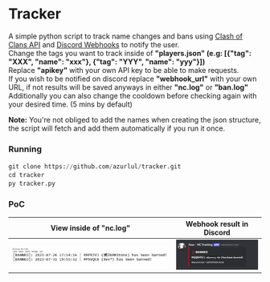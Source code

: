 # Tracker

A simple python script to track name changes and bans using <a href="https://developer.clashofclans.com/">Clash of Clans API</a> and <a href="https://www.youtube.com/watch?v=fKksxz2Gdnc">Discord Webhooks</a> to notify the user.<br/>
Change the tags you want to track inside of **"players.json" (e.g: [{"tag": "XXX", "name": "xxx"}, {"tag": "YYY", "name": "yyy"}])** <br/>
Replace **"apikey"** with your own API key to be able to make requests.<br/>
If you wish to be notified on discord replace **"webhook_url"** with your own URL, if not results will be saved anyways in either **"nc.log"** or **"ban.log"** <br/>
Additionally you can also change the cooldown before checking again with your desired time. (5 mins by default)<br/>

__Note:__ You're not obliged to add the names when creating the json structure, the script will fetch and add them automatically if you run it once.

### Running
```py
git clone https://github.com/azurlul/tracker.git
cd tracker
py tracker.py
```

### PoC
View inside of "nc.log" | Webhook result in Discord
--- | ---
![](img/1.png) | ![](img/2.png)

